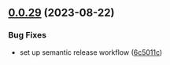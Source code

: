 ## [0.0.29](https://github.com/kapetacom/ui-web-utils/compare/v0.0.28...v0.0.29) (2023-08-22)


### Bug Fixes

* set up semantic release workflow ([6c5011c](https://github.com/kapetacom/ui-web-utils/commit/6c5011c4bbebfa5c8824b4ec9f6913615d086037))
